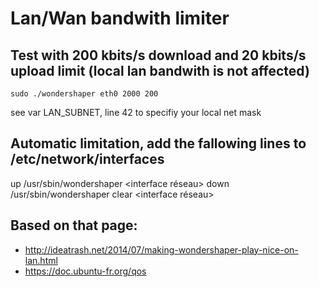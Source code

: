 # Lan/Wan bandwith limiter

## Test with 200 kbits/s download and 20 kbits/s upload limit (local lan bandwith is not affected)
```shell
sudo ./wondershaper eth0 2000 200
```
see var LAN_SUBNET, line 42 to specifiy your local net mask

## Automatic limitation, add the fallowing lines to  /etc/network/interfaces
up /usr/sbin/wondershaper <interface réseau> <downspeed> <upspeed>
down /usr/sbin/wondershaper clear <interface réseau>


## Based on that page:
 * http://ideatrash.net/2014/07/making-wondershaper-play-nice-on-lan.html
 * https://doc.ubuntu-fr.org/qos
 
